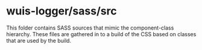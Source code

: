 # wuis-logger/sass/src

This folder contains SASS sources that mimic the component-class hierarchy. These files
are gathered in to a build of the CSS based on classes that are used by the build.

